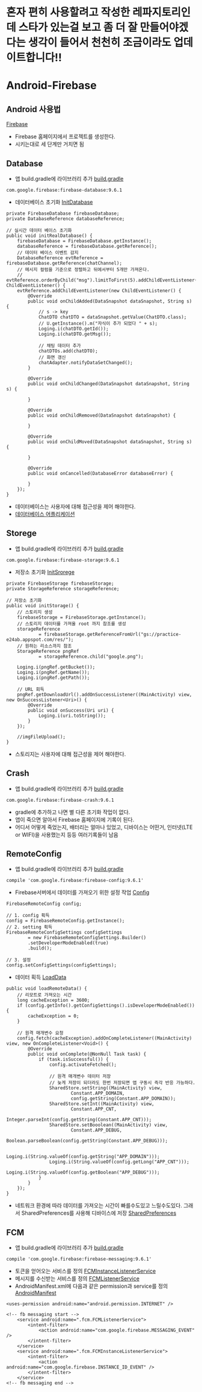 # 혼자 편히 사용할려고 작성한 레파지토리인데 스타가 있는걸 보고 좀 더 잘 만들어야겠다는 생각이 들어서 천천히 조금이라도 업데이트합니다!!
# Android-Firebase

## Android 사용법
[Firebase](https://firebase.google.com/)
* Firebase 홈페이지에서 프로젝트를 생성한다.
* 시키는대로 세 단계만 거치면 됨

## Database
* 앱 build.gradle에 라이브러리 추가
[build.gradle](https://github.com/KimBoWoon/Android-Firebase/blob/master/app/build.gradle)
```
com.google.firebase:firebase-database:9.6.1
```
* 데이터베이스 초기화
[InitDatabase](https://github.com/KimBoWoon/Android-Firebase/blob/master/app/src/main/java/com/example/anull/firebase/main/MainPresenter.java#L170)
```
private FirebaseDatabase firebaseDatabase;
private DatabaseReference databaseReference;

// 실시간 데이터 베이스 초기화
public void initRealDatabase() {
    firebaseDatabase = FirebaseDatabase.getInstance();
    databaseReference = firebaseDatabase.getReference();
    // 데이터 베이스 이벤트 감지
    DatabaseReference evtReference = firebaseDatabase.getReference(chatChannel);
    // 메시지 컬럼을 기준으로 정렬하고 뒤에서부터 5개만 가져온다.
    // evtReference.orderByChild("msg").limitToFirst(5).addChildEventListener(new ChildEventListener() {
    evtReference.addChildEventListener(new ChildEventListener() {
        @Override
        public void onChildAdded(DataSnapshot dataSnapshot, String s) {
            // s -> key
            ChatDTO chatDTO = dataSnapshot.getValue(ChatDTO.class);
            // U.getInstance().m("자식이 추가 되었다 " + s);
            Loging.i(chatDTO.getId());
            Loging.i(chatDTO.getMsg());

            // 채팅 데이터 추가
            chatDTOs.add(chatDTO);
            // 화면 갱신
            chatAdapter.notifyDataSetChanged();
        }

        @Override
        public void onChildChanged(DataSnapshot dataSnapshot, String s) {

        }

        @Override
        public void onChildRemoved(DataSnapshot dataSnapshot) {

        }

        @Override
        public void onChildMoved(DataSnapshot dataSnapshot, String s) {

        }

        @Override
        public void onCancelled(DatabaseError databaseError) {

        }
    });
}
```
* 데이터베이스는 사용자에 대해 접근성을 제어 해야한다.
* [데이터베이스 어플리케이션](https://github.com/KimBoWoon/Android-Firebase/tree/master/Firebase-Database)

## Storege
* 앱 build.gradle에 라이브러리 추가
[build.gradle](https://github.com/KimBoWoon/Android-Firebase/blob/master/app/build.gradle)
```
com.google.firebase:firebase-storage:9.6.1
```
* 저장소 초기화
[InitSrorege](https://github.com/KimBoWoon/Android-Firebase/blob/master/app/src/main/java/com/example/anull/firebase/main/MainPresenter.java#L216)
```
private FirebaseStorage firebaseStorage;
private StorageReference storageReference;

// 저장소 초기화
public void initStorage() {
    // 스토리지 생성
    firebaseStorage = FirebaseStorage.getInstance();
    // 스토리지 데이터를 가져올 root 까지 참조를 생성
    storageReference
            = firebaseStorage.getReferenceFromUrl("gs://practice-e24ab.appspot.com/res/");
    // 원하는 리소스까지 참조
    StorageReference pngRef
            = storageReference.child("google.png");

    Loging.i(pngRef.getBucket());
    Loging.i(pngRef.getName());
    Loging.i(pngRef.getPath());

    // URL 회득
    pngRef.getDownloadUrl().addOnSuccessListener((MainActivity) view, new OnSuccessListener<Uri>() {
        @Override
        public void onSuccess(Uri uri) {
            Loging.i(uri.toString());
        }
    });

    //imgFileUpload();
}
```
* 스토리지는 사용자에 대해 접근성을 제어 해야한다.

## Crash
* 앱 build.gradle에 라이브러리 추가
[build.gradle](https://github.com/KimBoWoon/Android-Firebase/blob/master/app/build.gradle)
```
com.google.firebase:firebase-crash:9.6.1
```
* gradle에 추가하고 나면 별 다른 초기화 작업이 없다.
* 앱이 죽으면 알아서 Firebase 홈페이지에 기록이 된다.
* 어디서 어떻게 죽었는지, 배터리는 얼마나 있었고, 디바이스는 어떤거, 인터넷(LTE or WIFI)을 사용했는지 등등 여러기록들이 남음

## RemoteConfig
* 앱 build.gradle에 라이브러리 추가
[build.gradle](https://github.com/KimBoWoon/Android-Firebase/blob/master/app/build.gradle)
```
compile 'com.google.firebase:firebase-config:9.6.1'
```
* Firebase서버에서 데이터를 가져오기 위한 설정 작업
[Config](https://github.com/KimBoWoon/Android-Firebase/blob/master/app/src/main/java/com/example/anull/firebase/main/MainPresenter.java#L119)
```
FirebaseRemoteConfig config;

// 1. config 획득
config = FirebaseRemoteConfig.getInstance();
// 2. setting 획득
FirebaseRemoteConfigSettings configSettings
        = new FirebaseRemoteConfigSettings.Builder()
        .setDeveloperModeEnabled(true)
        .build();

// 3. 설정
config.setConfigSettings(configSettings);
```
* 데이터 획득
[LoadData](https://github.com/KimBoWoon/Android-Firebase/blob/master/app/src/main/java/com/example/anull/firebase/main/MainPresenter.java#L136)
```
public void loadRemoteData() {
    // 리모트로 가져오는 시간
    long cacheException = 3600;
    if (config.getInfo().getConfigSettings().isDeveloperModeEnabled()) {
        cacheException = 0;
    }

    // 원격 매개변수 요청
    config.fetch(cacheException).addOnCompleteListener((MainActivity) view, new OnCompleteListener<Void>() {
        @Override
        public void onComplete(@NonNull Task task) {
            if (task.isSuccessful()) {
                config.activateFetched();

                // 원격 매개변수 데이터 저장
                // 늦게 저장이 되더라도 한번 저장되면 앱 구동시 즉각 반응 가능하다.
                SharedStore.setString((MainActivity) view,
                        Constant.APP_DOMAIN,
                        config.getString(Constant.APP_DOMAIN));
                SharedStore.setInt((MainActivity) view,
                        Constant.APP_CNT,
                        Integer.parseInt(config.getString(Constant.APP_CNT)));
                SharedStore.setBooolean((MainActivity) view,
                        Constant.APP_DEBUG,
                        Boolean.parseBoolean(config.getString(Constant.APP_DEBUG)));

                Loging.i(String.valueOf(config.getString("APP_DOMAIN")));
                Loging.i(String.valueOf(config.getLong("APP_CNT")));
                Loging.i(String.valueOf(config.getBoolean("APP_DEBUG")));
            }
        }
    });
}
```
* 네트워크 환경에 따라 데이터를 가져오는 시간이 빠를수도있고 느릴수도있다. 그래서 SharedPreferences를 사용해 디바이스에 저장
[SharedPreferences](https://github.com/KimBoWoon/Android-Firebase/blob/master/app/src/main/java/com/example/anull/firebase/data/SharedStore.java)

## FCM
* 앱 build.gradle에 라이브러리 추가
[build.gradle](https://github.com/KimBoWoon/Android-Firebase/blob/master/app/build.gradle)
```
compile 'com.google.firebase:firebase-messaging:9.6.1'
```
* 토큰을 얻어오는 서비스를 정의
[FCMInstanceListenerService](https://github.com/KimBoWoon/Android-Firebase/blob/master/app/src/main/java/com/example/anull/firebase/fcm/FCMInstanceListenerService.java)
* 메시지를 수신받는 서비스를 정의
[FCMListenerService](https://github.com/KimBoWoon/Android-Firebase/blob/master/app/src/main/java/com/example/anull/firebase/fcm/FCMListenerService.java)
* AndroidManifest.xml에 다음과 같은 permission과 service를 정의
[AndroidManifest](https://github.com/KimBoWoon/Android-Firebase/blob/master/app/src/main/AndroidManifest.xml)
```
<uses-permission android:name="android.permission.INTERNET" />

<!-- fb messaging start -->
    <service android:name=".fcm.FCMListenerService">
        <intent-filter>
            <action android:name="com.google.firebase.MESSAGING_EVENT" />
        </intent-filter>
    </service>
    <service android:name=".fcm.FCMInstanceListenerService">
        <intent-filter>
            <action android:name="com.google.firebase.INSTANCE_ID_EVENT" />
        </intent-filter>
    </service>
<!-- fb messaging end -->
```
